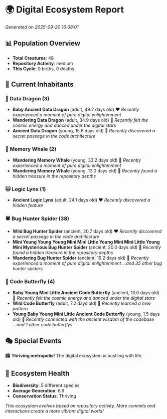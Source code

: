 # 🌍 Digital Ecosystem Report
*Generated on 2025-09-20 16:08:01*

## 📊 Population Overview
- **Total Creatures**: 48
- **Repository Activity**: medium
- **This Cycle**: 0 births, 0 deaths

## 👥 Current Inhabitants

### 🐉 Data Dragon (3)
- **Baby Ancient Data Dragon** (adult, 49.2 days old) ❤️
  *Recently experienced a moment of pure digital enlightenment*
- **Wandering Data Dragon** (adult, 34.9 days old) 💚
  *Recently felt the cosmic energy and danced under the digital stars*
- **Ancient Data Dragon** (young, 15.6 days old) 💚
  *Recently discovered a secret passage in the code architecture*

### 🐋 Memory Whale (2)
- **Wandering Memory Whale** (young, 33.2 days old) 💚
  *Recently experienced a moment of pure digital enlightenment*
- **Wandering Memory Whale** (young, 13.0 days old) 💚
  *Recently found a hidden treasure in the repository depths*

### 🐱 Logic Lynx (1)
- **Ancient Logic Lynx** (adult, 24.1 days old) ❤️
  *Recently discovered a hidden feature*

### 🕷️ Bug Hunter Spider (38)
- **Wild Bug Hunter Spider** (ancient, 20.7 days old) ❤️
  *Recently discovered a secret passage in the code architecture*
- **Mini Young Young Young Mini Mini Little Young Mini Mini Little Young Mini Mysterious Bug Hunter Spider** (ancient, 20.0 days old) 💛
  *Recently found a hidden treasure in the repository depths*
- **Wandering Bug Hunter Spider** (ancient, 19.2 days old) 💛
  *Recently experienced a moment of pure digital enlightenment*
  *...and 35 other bug hunter spiders*

### 🦋 Code Butterfly (4)
- **Baby Young Mini Little Ancient Code Butterfly** (ancient, 10.0 days old) 💚
  *Recently felt the cosmic energy and danced under the digital stars*
- **Wild Code Butterfly** (adult, 7.2 days old) 💛
  *Recently learned a new pattern*
- **Young Baby Young Mini Little Ancient Code Butterfly** (young, 1.5 days old) 💚
  *Recently connected with the ancient wisdom of the codebase*
  *...and 1 other code butterflys*

## 🎭 Special Events

🏙️ **Thriving metropolis!** The digital ecosystem is bustling with life.

## 🔬 Ecosystem Health
- **Biodiversity**: 5 different species
- **Average Generation**: 6.6
- **Conservation Status**: Thriving

*This ecosystem evolves based on repository activity. More commits and interactions create a more vibrant digital world!*